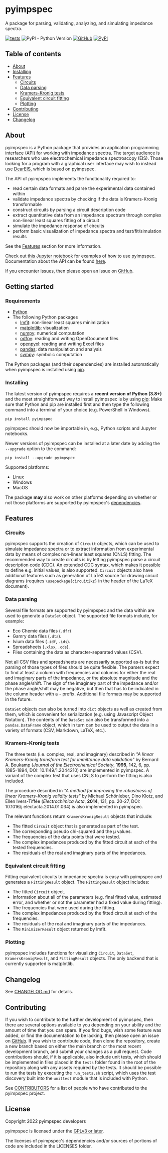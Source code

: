 # pyimpspec

A package for parsing, validating, analyzing, and simulating impedance spectra.

[![tests](https://github.com/vyrjana/pyimpspec/actions/workflows/test-package.yml/badge.svg)](https://github.com/vyrjana/pyimpspec/actions/workflows/test-package.yml)
![PyPI - Python Version](https://img.shields.io/pypi/pyversions/pyimpspec)
[![GitHub](https://img.shields.io/github/license/vyrjana/pyimpspec)](https://www.gnu.org/licenses/gpl-3.0.html)
[![PyPI](https://img.shields.io/pypi/v/pyimpspec)](https://pypi.org/project/pyimpspec/)


## Table of contents

- [About](#about)
- [Installing](#installing)
- [Features](#features)
	- [Circuits](#circuits)
	- [Data parsing](#data-parsing)
	- [Kramers-Kronig tests](#kramers-kronig-tests)
	- [Equivalent circuit fitting](#equivalent-circuit-fitting)
	- [Plotting](#plotting)
- [Contributing](#contributing)
- [License](#license)
- [Changelog](#changelog)


## About

pyimpspec is a Python package that provides an application programming interface (API) for working with impedance spectra.
The target audience is researchers who use electrochemical impedance spectroscopy (EIS).
Those looking for a program with a graphical user interface may wish to instead use [DearEIS](https://github.com/vyrjana/DearEIS), which is based on pyimpspec.

The API of pyimpspec implements the functionality required to:

- read certain data formats and parse the experimental data contained within
- validate impedance spectra by checking if the data is Kramers-Kronig transformable
- construct circuits by parsing a circuit description code
- extract quantitative data from an impedance spectrum through complex non-linear least squares fitting of a circuit
- simulate the impedance response of circuits
- perform basic visualization of impedance spectra and test/fit/simulation results

See the [Features](#features) section for more information.

Check out [this Jupyter notebook](examples/examples.ipynb) for examples of how to use pyimpspec.
Documentation about the API can be found [here](https://vyrjana.github.io/pyimpspec/api).

If you encounter issues, then please open an issue on [GitHub](https://github.com/vyrjana/pyimpspec/issues).


## Getting started

### Requirements

- [Python](https://www.python.org)
- The following Python packages
	- [lmfit](https://lmfit.github.io/lmfit-py/): non-linear least squares minimization
	- [matplotlib](https://matplotlib.org/): visualization
	- [numpy](https://numpy.org/): numerical computation
	- [odfpy](https://github.com/eea/odfpy): reading and writing OpenDocument files
	- [openpyxl](https://openpyxl.readthedocs.io/en/stable/): reading and writing Excel files
	- [pandas](https://pandas.pydata.org/): data manipulation and analysis
	- [sympy](https://www.sympy.org/en/index.html): symbolic computation

The Python packages (and their dependencies) are installed automatically when pyimpspec is installed using [pip](https://pip.pypa.io/en/stable/).

### Installing

The latest version of pyimpspec requires a **recent version of Python (3.8+)** and the most straightforward way to install pyimpspec is by using [pip](https://pip.pypa.io/en/stable/):
Make sure that Python and pip are installed first and then type the following command into a terminal of your choice (e.g. PowerShell in Windows).

```
pip install pyimpspec
```

pyimpspec should now be importable in, e.g., Python scripts and Jupyter notebooks.

Newer versions of pyimpspec can be installed at a later date by adding the `--upgrade` option to the command:

```
pip install --upgrade pyimpspec
```

Supported platforms:

- Linux
- Windows
- MacOS

The package **may** also work on other platforms depending on whether or not those platforms are supported by pyimpspec's [dependencies](setup.py).


## Features

### Circuits

pyimpspec supports the creation of `Circuit` objects, which can be used to simulate impedance spectra or to extract information from experimental data by means of complex non-linear least squares (CNLS) fitting.
The recommended way to create circuits is by letting pyimpspec parse a circuit description code (CDC).
An extended CDC syntax, which makes it possible to define e.g. initial values, is also supported.
`Circuit` objects also have additional features such as generation of LaTeX source for drawing circuit diagrams (requires `\usepackage{circuitikz}` in the header of the LaTeX document).


### Data parsing

Several file formats are supported by pyimpspec and the data within are used to generate a `DataSet` object.
The supported file formats include, for example:
- Eco Chemie data files (`.dfr`)
- Gamry data files (`.dta`).
- Ivium data files (`.idf`, `.ids`).
- Spreadsheets (`.xlsx`, `.ods`).
- Files containing the data as character-separated values (CSV).

Not all CSV files and spreadsheets are necessarily supported as-is but the parsing of those types of files should be quite flexible.
The parsers expect to find at least a column with frequencies and columns for either the real and imaginary parts of the impedance, or the absolute magnitude and the phase angle/shift.
The sign of the imaginary part of the impedance and/or the phase angle/shift may be negative, but then that has to be indicated in the column header with a `-` prefix.
Additional file formats may be supported in the future.

`DataSet` objects can also be turned into `dict` objects as well as created from them, which is convenient for serialization (e.g. using Javascript Object Notation).
The contents of the `DataSet` can also be transformed into a `pandas.DataFrame` object, which in turn can be used to output the data in a variety of formats (CSV, Markdown, LaTeX, etc.).


### Kramers-Kronig tests

The three tests (i.e. complex, real, and imaginary) described in _"A linear Kramers-Kronig transform test for immittance data validation"_ by Bernard A. Boukamp (_Journal of the Electrochemical Society_, **1995**, 142, 6, pp. 1885-1894, DOI: 10.1149/1.2044210) are implemented in pyimpspec.
A variant of the complex test that uses CNLS to perform the fitting is also included.

The procedure described in _"A method for improving the robustness of linear Kramers-Kronig validity tests"_ by Michael Schönleber, Dino Klotz, and Ellen Ivers-Tiffée (_Electrochimica Acta_, **2014**, 131, pp. 20-27, DOI: 10.1016/j.electacta.2014.01.034) is also implemented in pyimpspec.

The relevant functions return `KramersKronigResult` objects that include:
- The fitted `Circuit` object that is generated as part of the test.
- The corresponding pseudo chi-squared and the µ values.
- The frequencies of the data points that were tested.
- The complex impedances produced by the fitted circuit at each of the tested frequencies.
- The residuals of the real and imaginary parts of the impedances.


### Equivalent circuit fitting

Fitting equivalent circuits to impedance spectra is easy with pyimpspec and generates a `FittingResult` object.
The `FittingResult` object includes:
- The fitted `Circuit` object.
- Information about all of the parameters (e.g. final fitted value, estimated error, and whether or not the parameter had a fixed value during fitting).
- The frequencies that were used during the fitting.
- The complex impedances produced by the fitted circuit at each of the frequencies.
- The residuals of the real and imaginary parts of the impedances.
- The `MinimizerResult` object returned by lmfit.


### Plotting

pyimpspec includes functions for visualizing `Circuit`, `DataSet`, `KramersKronigResult`, and `FittingResult` objects.
The only backend that is currently supported is matplotlib.


## Changelog

See [CHANGELOG.md](CHANGELOG.md) for details.


## Contributing

If you wish to contribute to the further development of pyimpspec, then there are several options available to you depending on your ability and the amount of time that you can spare.
If you find bugs, wish some feature was added, or find the documentation to be lacking, then please open an issue on [GitHub](https://github.com/vyrjana/pyimpspec/issues).
If you wish to contribute code, then clone the repository, create a new branch based on either the main branch or the most recent development branch, and submit your changes as a pull request.
Code contributions should, if it is applicable, also include unit tests, which should be implemented in files placed in the `tests` folder found in the root of the repository along with any assets required by the tests.
It should be possible to run the tests by executing the `run_tests.sh` script, which uses the test discovery built into the `unittest` module that is included with Python.

See [CONTRIBUTORS](CONTRIBUTORS) for a list of people who have contributed to the pyimpspec project.


## License

Copyright 2022 pyimpspec developers

pyimpspec is licensed under the [GPLv3 or later](https://www.gnu.org/licenses/gpl-3.0.html).

The licenses of pyimpspec's dependencies and/or sources of portions of code are included in the LICENSES folder.
